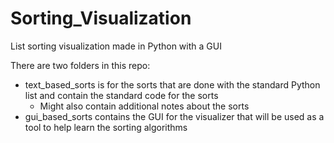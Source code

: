 # Sorting_Visualization

List sorting visualization made in Python with a GUI 

There are two folders in this repo: 
  - text_based_sorts is for the sorts that are done with the standard Python list and contain the standard code for the sorts 
    - Might also contain additional notes about the sorts 
  - gui_based_sorts contains the GUI for the visualizer that will be used as a tool to help learn the sorting algorithms 
